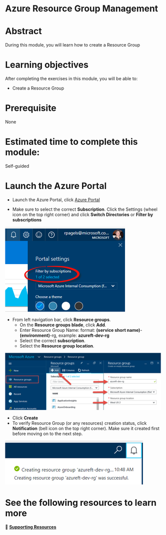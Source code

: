 # Azure Resource Group Management

# Abstract

During this module, you will learn how to create a Resource Group

# Learning objectives
After completing the exercises in this module, you will be able to:
* Create a Resource Group

# Prerequisite 
None

# Estimated time to complete this module:
Self-guided

# Launch the Azure Portal
* Launch the Azure Portal, click [Azure Portal](http://www.azure.portal.com)

* Make sure to select the correct **Subscription**. Click the Settings (wheel icon on the top right corner) and click **Switch Directories** or **Filter by subscriptions**

![Screenshot](./images/Storage-L2-1.png)
 
* From left navigation bar, click **Resource groups**.
  * On the **Resource groups blade**, click **Add**.
  * Enter Resource Group Name: format: **(service short name)**-**(environment)**-rg, example: **azureft-dev-rg**
  * Select the correct **subscription**.
  * Select the **Resource group location**.

![Screenshot](images/Storage-L2-2.png)
 
* Click **Create**
* To verify Resource Group (or any resources) creation status, click **Notification** (bell icon on the top right corner). Make sure it created first before moving on to the next step.

![Screenshot](images/Storage-L2-3.png)

# See the following resources to learn more
:memo: [**Supporting Resources**](https://github.com/Azure/onboarding-guidance/blob/master/SupportingResources/SR-Storage.md)

